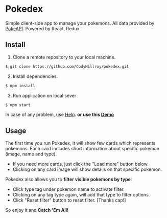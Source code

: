 # Pokedex
Simple client-side app to manage your pokemons. All data provided by [PokeAPI](https://pokeapi.co).
Powered by React, Redux.

## Install
 1. Clone a remote repository to your local machine.
 ```bash
 $ git clone https://github.com/CodyHillroy/pokedex.git 
 ```
 2. Install dependencies.
 ```bash
 $ npm install
 ```
 3. Run application on local sever
  ```bash
  $ npm start
  ```
 In case of any problem, use [Help](https://help.github.com/en/github).
 __or use this [Demo](https://codyhillroy.github.io/pokedex/)__
  
## Usage

The first time you run Pokedex, it will show few cards which represents pokemons. Each card includes short information   about specific pokemon (image, name and type). 
 
 - If you need more cards, just click the "Load more" button below.
 - Clicking on any card image will show details on that specific pokemon.

Pokedex also allows you to __filter visible pokemons by type__:
 * Click type tag under pokemon name to activate filter.
 * Clicking on any tag type again, will add that type to filter options.
 * Click "Reset filter" button to reset filter. [Thanks cap!]
 
 So enjoy it and __Catch 'Em All!__
